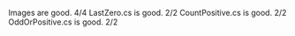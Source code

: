 Images are good. 4/4
LastZero.cs is good. 2/2
CountPositive.cs is good. 2/2
OddOrPositive.cs is good. 2/2
